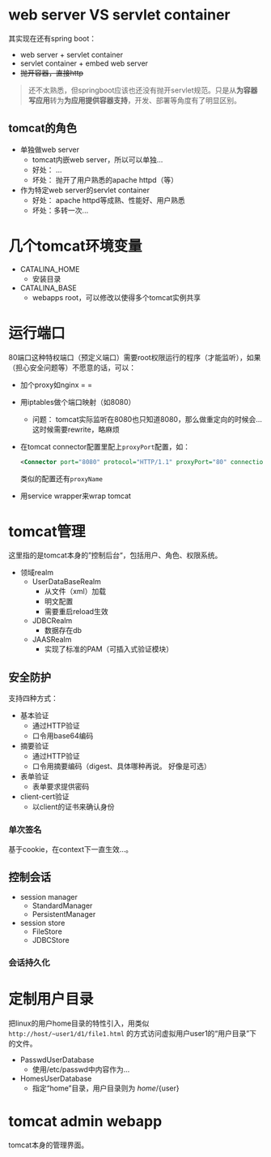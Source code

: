 # web server VS servlet container



其实现在还有spring boot：

* web server + servlet container
* servlet container + embed web server
* <del>抛开容器，直接http</del>



> 还不太熟悉，但springboot应该也还没有抛开servlet规范。只是从**为容器写应用**转为**为应用提供容器支持**，开发、部署等角度有了明显区别。



## tomcat的角色

* 单独做web server
  * tomcat内嵌web server，所以可以单独...
  * 好处： ...
  * 坏处： 抛开了用户熟悉的apache httpd（等）
* 作为特定web server的servlet container
  * 好处： apache httpd等成熟、性能好、用户熟悉
  * 坏处：多转一次...

# 几个tomcat环境变量

* CATALINA_HOME
  * 安装目录
* CATALINA_BASE
  * webapps root，可以修改以使得多个tomcat实例共享

# 运行端口

80端口这种特权端口（预定义端口）需要root权限运行的程序（才能监听），如果（担心安全问题等）不愿意的话，可以：

* 加个proxy如nginx = =


* 用iptables做个端口映射（如8080）

  * 问题： tomcat实际监听在8080也只知道8080，那么做重定向的时候会… 这时候需要rewrite，略麻烦

* 在tomcat connector配置里配上`proxyPort`配置，如：

  ```xml
  <Connector port="8080" protocol="HTTP/1.1" proxyPort="80" connectionTimeout="20000" redirectPort="8443" />
  ```

  类似的配置还有`proxyName`

* 用service wrapper来wrap tomcat

# tomcat管理

这里指的是tomcat本身的”控制后台“，包括用户、角色、权限系统。

* 领域realm
  * UserDataBaseRealm
    * 从文件（xml）加载
    * 明文配置
    * 需要重启reload生效
  * JDBCRealm
    * 数据存在db
  * JAASRealm
    * 实现了标准的PAM（可插入式验证模块）




## 安全防护

支持四种方式：

* 基本验证
  * 通过HTTP验证
  * 口令用base64编码
* 摘要验证
  * 通过HTTP验证
  * 口令用摘要编码（digest、具体哪种再说。 好像是可选）
* 表单验证
  * 表单要求提供密码
* client-cert验证
  * 以client的证书来确认身份

### 单次签名

基于cookie，在context下一直生效…。



## 控制会话

* session manager
  * StandardManager
  * PersistentManager
* session store
  * FileStore
  * JDBCStore



### 会话持久化



# 定制用户目录

把linux的用户home目录的特性引入，用类似  `http://host/~user1/d1/file1.html` 的方式访问虚拟用户user1的“用户目录”下的文件。

* PasswdUserDatabase
  * 使用/etc/passwd中内容作为...
* HomesUserDatabase
  * 指定“home”目录，用户目录则为 ${home}/${user}



# tomcat admin webapp

tomcat本身的管理界面。
